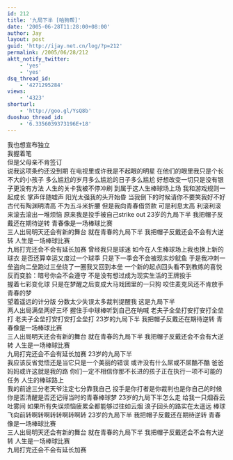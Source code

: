 ```yaml
---
id: 212
title: '九局下半 [哈狗帮]'
date: '2005-06-28T11:28:00+08:00'
author: Jay
layout: post
guid: 'http://ijay.net.cn/log/?p=212'
permalink: /2005/06/28/212
aktt_notify_twitter:
    - 'yes'
    - 'yes'
dsq_thread_id:
    - '4271295284'
views:
    - '4323'
shorturl:
    - 'http://goo.gl/YsQ8b'
duoshuo_thread_id:
    - '6.3356039373196E+18'
---
```


<div>我也想宣布独立</div>
<div>我握着笔</div>
<div>但是父母亲不肯签订</div>
<div>说我这项条约还没到期
在电视里或许我是不起眼的明星
在他们的眼里我只是个长不大的小孩子
多么尴尬的岁月多么尴尬的日子多么尴尬
好想改变一切只是没有银子更没有方法
人生的关卡我被不停冲刷
到属于这人生棒球场上场
我和游戏规则一起成长
掌声伴随嘘声
阳光太强我的头开始昏
当我倒下的时候请你不要笑我好不好
古代有陶渊明清高
不为五斗米折腰
但是我向青春借贷款
可是利息太高
利滚利滚来滚去滚出一堆烦恼
原来我是投手被自己strike out
23岁的九局下半
我把帽子反戴还在期待逆转
青春像是一场棒球比赛</div>
<div>三人出局明天还会有新的舞台
就在青春的九局下半
我把帽子反戴还会不会有大逆转
人生是一场棒球比赛</div>
<div>九局打完还会不会有延长加赛
曾经我只是球迷
如今在人生棒球场上我也换上新的球衣
是否还算幸运又度过一个球季
只是下一季会不会被现实炒鱿鱼
于是我冲刺一垒盗向二垒跑过三垒绕了一圈我又回到本垒
一个新的起点回头看不到教练的喜悦
反而变脸：暗号你会不会遵守
不是没有想过成为现实生活的王牌投手</div>
<div>握着七彩变化球
只是在梦醒之后变成大马戏团里的一只狗
咬住麦克风还不肯放手青春的梦</div>
<div>望着遥远的计分版
分数太少失误太多裁判提醒我
这是九局下半</div>
<div>两人出局满垒两好三坏
握住手中球棒听到自己在呐喊
老夫子全垒打安打安打全垒打
老夫子全垒打安打安打全垒打
23岁的九局下半
我把帽子反戴还在期待逆转
青春像是一场棒球比赛</div>
<div>三人出局明天还会有新的舞台
就在青春的九局下半
我把帽子反戴还会不会有大逆转
人生是一场棒球比赛</div>
<div>九局打完还会不会有延长加赛
23岁的九局下半</div>
<div>我应该反省觉悟还是当它只是一个美丽的错误
或许没有什么屌或不屌酷不酷
爸爸妈妈或许这就是我的路
你们一定不相信你那不长进的孩子正在执行一项不可能的任务
人生的棒球路上</div>
<div>我的前途三分老天爷注定七分靠我自己
投手是你打者是你裁判也是你自己的时候
你是否清醒是否还记得当时的青春棒球梦
23岁的九局下半怎么走
给我一只烟吞云吐雾间
如果所有失误烦恼疲累全都能够过往如云烟
浪子回头的路实在太遥远
棒球飞向前转啊转啊转转啊转啊转
23岁的九局下半
我把帽子反戴还在期待逆转
青春像是一场棒球比赛</div>
<div>三人出局明天还会有新的舞台
就在青春的九局下半
我把帽子反戴还会不会有大逆转
人生是一场棒球比赛</div>
<div>九局打完还会不会有延长加赛</div>